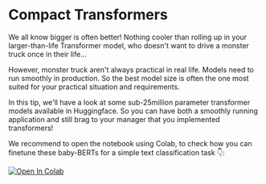 # Compact Transformers

We all know bigger is often better! Nothing cooler than rolling up in your larger-than-life Transformer model, who doesn't want to drive a monster truck once in their life...

However, monster truck aren't always practical in real life. Models need to run smoothly in production. So the best model size is often the one most suited for your practical situation and requirements.

In this tip, we'll have a look at some sub-25million parameter transformer models available in Huggingface. So you can have both a smoothly running application and still brag to your manager that you implemented transformers!

We recommend to open the notebook using Colab, to check how you can finetune these baby-BERTs for a simple text classification task 👇:

[![Open In Colab](https://colab.research.google.com/assets/colab-badge.svg)](https://colab.research.google.com/github/ml6team/quick-tips/blob/main/nlp/2021_02_26_compact_transformers/compact_transformers.ipynb)